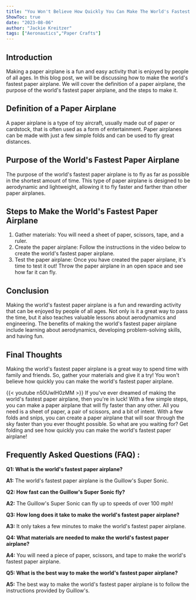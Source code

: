```yaml
---
title: "You Won't Believe How Quickly You Can Make The World's Fastest Paper Airplane!"
ShowToc: true 
date: "2023-08-06"
author: "Jackie Kreitzer" 
tags: ["Aeronautics","Paper Crafts"]
---
```

## Introduction

Making a paper airplane is a fun and easy activity that is enjoyed by people of all ages. In this blog post, we will be discussing how to make the world's fastest paper airplane. We will cover the definition of a paper airplane, the purpose of the world's fastest paper airplane, and the steps to make it. 

## Definition of a Paper Airplane

A paper airplane is a type of toy aircraft, usually made out of paper or cardstock, that is often used as a form of entertainment. Paper airplanes can be made with just a few simple folds and can be used to fly great distances.

## Purpose of the World's Fastest Paper Airplane

The purpose of the world's fastest paper airplane is to fly as far as possible in the shortest amount of time. This type of paper airplane is designed to be aerodynamic and lightweight, allowing it to fly faster and farther than other paper airplanes.

## Steps to Make the World's Fastest Paper Airplane

1. Gather materials: You will need a sheet of paper, scissors, tape, and a ruler. 
2. Create the paper airplane: Follow the instructions in the video below to create the world's fastest paper airplane. 
3. Test the paper airplane: Once you have created the paper airplane, it's time to test it out! Throw the paper airplane in an open space and see how far it can fly. 

## Conclusion

Making the world's fastest paper airplane is a fun and rewarding activity that can be enjoyed by people of all ages. Not only is it a great way to pass the time, but it also teaches valuable lessons about aerodynamics and engineering. The benefits of making the world's fastest paper airplane include learning about aerodynamics, developing problem-solving skills, and having fun. 

## Final Thoughts

Making the world's fastest paper airplane is a great way to spend time with family and friends. So, gather your materials and give it a try! You won't believe how quickly you can make the world's fastest paper airplane.

{{< youtube n50UwlH0zMM >}} 
If you've ever dreamed of making the world's fastest paper airplane, then you're in luck! With a few simple steps, you can make a paper airplane that will fly faster than any other. All you need is a sheet of paper, a pair of scissors, and a bit of intent. With a few folds and snips, you can create a paper airplane that will soar through the sky faster than you ever thought possible. So what are you waiting for? Get folding and see how quickly you can make the world's fastest paper airplane!

## Frequently Asked Questions (FAQ) :
**Q1: What is the world's fastest paper airplane?**

**A1:** The world's fastest paper airplane is the Guillow's Super Sonic.

**Q2: How fast can the Guillow's Super Sonic fly?**

**A2:** The Guillow's Super Sonic can fly up to speeds of over 100 mph!

**Q3: How long does it take to make the world's fastest paper airplane?**

**A3:** It only takes a few minutes to make the world's fastest paper airplane.

**Q4: What materials are needed to make the world's fastest paper airplane?**

**A4:** You will need a piece of paper, scissors, and tape to make the world's fastest paper airplane.

**Q5: What is the best way to make the world's fastest paper airplane?**

**A5:** The best way to make the world's fastest paper airplane is to follow the instructions provided by Guillow's.





